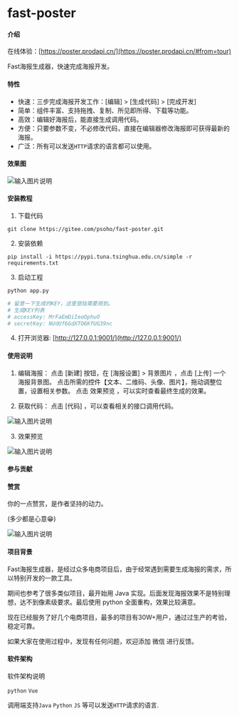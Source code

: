 # fast-poster

#### 介绍

在线体验：[https://poster.prodapi.cn/](https://poster.prodapi.cn/#from=tour)

Fast海报生成器，快速完成海报开发。


#### 特性

- 快速：三步完成海报开发工作：[编辑] > [生成代码] > [完成开发]
- 简单：组件丰富、支持拖拽、复制、所见即所得、下载等功能。
- 高效：编辑好海报后，能直接生成调用代码。
- 方便：只要参数不变，不必修改代码，直接在编辑器修改海报即可获得最新的海报。
- 广泛：所有可以发送`HTTP`请求的语言都可以使用。

#### 效果图

![输入图片说明](https://images.gitee.com/uploads/images/2021/0325/162231_45595f25_301987.png "屏幕截图.png")


#### 安装教程


1.  下载代码 
```
git clone https://gitee.com/psoho/fast-poster.git
```
2.  安装依赖 
```
pip install -i https://pypi.tuna.tsinghua.edu.cn/simple -r requirements.txt
```
3.  启动工程
```bash
python app.py

# 留意一下生成的KEY，这里登陆需要用到。
# 生成KEY列表
# accessKey: MrFaEmDiIeoOphuO
# secretKey: NUdUf6GdXTO6KfUG39nc
```
4.  打开浏览器: [http://127.0.0.1:9001/](http://127.0.0.1:9001/)


#### 使用说明

1.  编辑海报：
点击 [新建] 按钮，在 [海报设置] > 背景图⽚ ，点击 [上传] ⼀个海报背景图。
点击所需的控件【⽂本、⼆维码、头像、图⽚】，拖动调整位置，设置相关参数。
点击 效果预览 ，可以实时查看最终⽣成的效果。

2.  获取代码：
点击 [代码] ，可以查看相关的接⼝调⽤代码。

![输入图片说明](https://images.gitee.com/uploads/images/2021/0325/161207_23fa0f04_301987.png "屏幕截图.png")

3.  效果预览

![输入图片说明](https://images.gitee.com/uploads/images/2021/0325/161409_62f5828a_301987.png "屏幕截图.png")

#### 参与贡献


#### 赞赏

你的一点赞赏，是作者坚持的动力。

(多少都是心意😁)


![输入图片说明](https://images.gitee.com/uploads/images/2021/0325/154359_813f1877_301987.png "屏幕截图.png")


#### 项目背景

Fast海报生成器，是经过众多电商项⽬后，由于经常遇到需要⽣成海报的需求，所以特别开发的⼀款⼯具。

期间也参考了很多类似项⽬，最开始⽤ Java 实现。后⾯发现海报效果不是特别理想，达不到像素级要求。最后使⽤ python 全⾯重构，效果⽐较满意。

现在已经服务了好⼏个电商项⽬，最多的项⽬有30W+⽤户，通过过⽣产的考验，稳定可靠。

如果⼤家在使⽤过程中，发现有任何问题，欢迎添加 微信 进⾏反馈。


#### 软件架构
软件架构说明

`python` `Vue`

调用端支持`Java` `Python` `JS` 等可以发送`HTTP`请求的语言.



